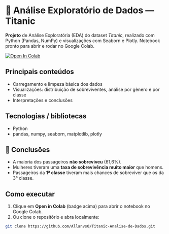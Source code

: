 # 🚢 Análise Exploratório de Dados — Titanic

**Projeto** de Análise Exploratória (EDA) do dataset *Titanic*, realizado com Python (Pandas, NumPy) e visualizações com Seaborn e Plotly. Notebook pronto para abrir e rodar no Google Colab.

[![Open In Colab](https://colab.research.google.com/assets/colab-badge.svg)](https://colab.research.google.com/github/Allanvs0/Titanic-Analise-de-Dados/blob/main/Titanic_Data_Analysis.ipynb)

## Principais conteúdos
- Carregamento e limpeza básica dos dados
- Visualizações: distribuição de sobreviventes, análise por gênero e por classe
- Interpretações e conclusões

## Tecnologias / bibliotecas
- Python  
- pandas, numpy, seaborn, matplotlib, plotly

## 📌 Conclusões
- A maioria dos passageiros **não sobreviveu** (61,6%).  
- Mulheres tiveram uma **taxa de sobrevivência muito maior** que homens.  
- Passageiros da **1ª classe** tiveram mais chances de sobreviver que os da 3ª classe.  

## Como executar
1. Clique em **Open in Colab** (badge acima) para abrir o notebook no Google Colab.  
2. Ou clone o repositório e abra localmente:
```bash
git clone https://github.com/Allanvs0/Titanic-Analise-de-Dados.git
